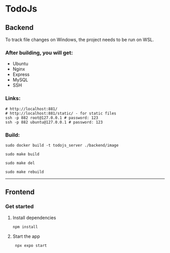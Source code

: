 # TodoJs

## Backend

To track file changes on Windows, the project needs to be run on WSL.

### After building, you will get:

  - Ubuntu
  - Nginx
  - Express
  - MySQL
  - SSH

### Links:

   ```shell
   # http://localhost:881/
   # http://localhost:881/static/ - for static files
   ssh -p 882 root@127.0.0.1 # password: 123
   ssh -p 882 ubuntu@127.0.0.1 # password: 123
   ```

### Build:

   ```shell
   sudo docker build -t todojs_server ./backend/image
   ```
   
   ```shell
   sudo make build
   ```
   
   ```shell
   sudo make del
   ```
   
   ```shell
   sudo make rebuild
   ```

---

## Frontend

### Get started

1. Install dependencies

   ```bash
   npm install
   ```

2. Start the app

   ```bash
    npx expo start
   ```

